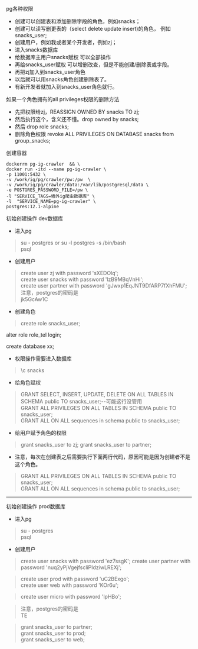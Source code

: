 pg各种权限
- 创建可以创建表和添加删除字段的角色，例如snacks；
- 创建可以读写删更表的（select delete update insert)的角色， 例如snacks_user;
- 创建用户，例如我或者某个开发者，例如zj；
- 进入snacks数据库
- 给数据库主用户snacks赋权 可以全部操作  
- 再给snacks_user赋权 可以增删改查，但是不能创建/删除表或字段。  
- 再把zj加入到snacks_user角色
- 以后就可以用snacks角色创建删除表了。
- 有新开发者就加入到snacks_user角色就行。

如果一个角色拥有的all privileges权限的删除方法  
- 先把权限给zj，REASSIGN OWNED BY snacks TO zj;
- 然后执行这个，含义还不懂。drop owned by snacks;
- 然后 drop role snacks;
- 删除角色权限 revoke  ALL PRIVILEGES ON DATABASE snacks from  group_snacks;  



 创建容器

```
dockerrm pg-ig-crawler  && \
docker run -itd --name pg-ig-crawler \
-p 11001:5432 \
-v /work/ig/pg/crawler/pw:/pw  \
-v /work/ig/pg/crawler/data:/var/lib/postgresql/data \
-e POSTGRES_PASSWORD_FILE=/pw \
-l "SERVICE_TAGS=墙外ig爬虫数据库" \
-l  "SERVICE_NAME=pg-ig-crawler" \
postgres:12.1-alpine
```



初始创建操作 dev数据库

- 进入pg 
> su - postgres or  su -l postgres -s /bin/bash  
> psql  
- 创建用户
> 
>
> create user zj with password   'sXEDOlq';    
> create user snacks with password   'lzB9MBqVnHi';      
> create user partner with password 'gJwxp1EqJNT9DfARP7fXhFMU';    
> 注意，postgres的密码是  
> jk5GcAw1C


- 创建角色
>create role snacks_user;

 alter role role_tel login;  

create database xx;  



- 权限操作需要进入数据库  
> \c snacks  

- 给角色赋权 
> GRANT SELECT, INSERT, UPDATE, DELETE ON ALL TABLES IN SCHEMA public TO snacks_user;--可能这行没管用   
> GRANT ALL PRIVILEGES ON ALL TABLES IN SCHEMA public TO snacks_user;  
> GRANT ALL ON ALL sequences in schema public to snacks_user;  

- 给用户赋予角色的权限 
> grant snacks_user to zj;
> grant snacks_user to partner;

- 注意，每次在创建表之后需要执行下面两行代码，原因可能是因为创建者不是这个角色。
> GRANT ALL PRIVILEGES ON ALL TABLES IN SCHEMA public TO snacks_user;  
> GRANT ALL ON ALL sequences in schema public to snacks_user; 

---------------------

初始创建操作 prod数据库
- 进入pg 
> su - postgres  
> psql  
- 创建用户
> create user snacks with password   'ez7ssgK'; 
>  create user partner with password 'nuq2yPjVgejfscliPIdziwLREXj';

>  create user prod with password 'uC2BExgo';  
>  create user web with password 'KOr6u';  

>  create user micro with password 'lpHBo';    

> 注意，postgres的密码是  
> TE  

> grant snacks_user to partner;  
> grant snacks_user to prod;  
>  grant snacks_user to web;  

